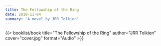 ```yaml
---
title: The Fellowship of the Ring
date: 2018-11-04
summary: 'A novel by JRR Tolkien'
---
```


{{< booklist/book
title="The Fellowship of the Ring"
author="JRR Tolkien"
cover="cover.jpg"
format="Audio" >}}
